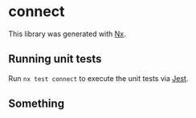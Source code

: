 # connect

This library was generated with [Nx](https://nx.dev).

## Running unit tests

Run `nx test connect` to execute the unit tests via [Jest](https://jestjs.io).

## Something
